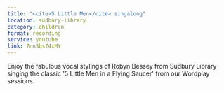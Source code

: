 ```yaml
---
title: "<cite>5 Little Men</cite> singalong"
location: sudbury-library
category: children
format: recording
service: youtube
link: 7nnSbsZ4xMY
---
```


Enjoy the fabulous vocal stylings of Robyn Bessey from Sudbury Library singing the classic '5 Little Men in a Flying Saucer' from our Wordplay sessions.
